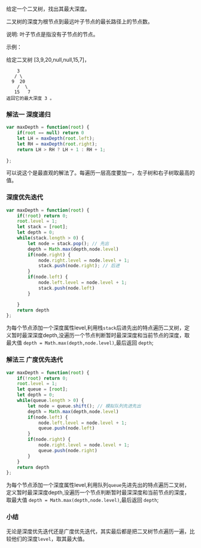 给定一个二叉树，找出其最大深度。

二叉树的深度为根节点到最远叶子节点的最长路径上的节点数。

说明: 叶子节点是指没有子节点的节点。

示例：

给定二叉树 [3,9,20,null,null,15,7]，
```
    3
   / \
  9  20
    /  \
   15   7
返回它的最大深度 3 。
```

### 解法一 深度递归

```javascript
var maxDepth = function(root) {
    if(root == null) return 0
    let LH = maxDepth(root.left);
    let RH = maxDepth(root.right);
    return LH > RH ? LH + 1 : RH + 1;
    
};
```
可以说这个是最直观的解法了。每遍历一层高度要加一，左子树和右子树取最高的值。

### 深度优先迭代

```javascript
var maxDepth = function(root) {
    if(!root) return 0;
    root.level = 1;
    let stack = [root];
    let depth = 0;
    while(stack.length > 0) {
        let node = stack.pop(); // 先出
        depth = Math.max(depth,node.level)
        if(node.right) {
            node.right.level = node.level + 1;
            stack.push(node.right); // 后进
        }
        if(node.left) {
            node.left.level = node.level + 1;
            stack.push(node.left)
        }

    }
    return depth
};
```

为每个节点添加一个深度属性level,利用栈`stack`后进先出的特点遍历二叉树，定义暂时最深深度depth,没遍历一个节点判断暂时最深深度和当前节点的深度，取最大值 `depth = Math.max(depth,node.level)`,最后返回 `depth`;

### 解法三 广度优先迭代

```javascript
var maxDepth = function(root) {
    if(!root) return 0;
    root.level = 1;
    let queue = [root];
    let depth = 0;
    while(queue.length > 0) {
        let node = queue.shift(); // 模拟队列先进先出
        depth = Math.max(depth,node.level)
        if(node.left) {
            node.left.level = node.level + 1;
            queue.push(node.left)
        }
        if(node.right) {
            node.right.level = node.level + 1;
            queue.push(node.right)
        }
    }
    return depth
};
```
为每个节点添加一个深度属性level,利用队列`queue`先进先出的特点遍历二叉树，定义暂时最深深度depth,没遍历一个节点判断暂时最深深度和当前节点的深度，取最大值 `depth = Math.max(depth,node.level)`,最后返回 `depth`;

### 小结
 无论是深度优先迭代还是广度优先迭代，其实最后都是把二叉树节点遍历一遍，比较他们的深度`level`，取其最大值。


